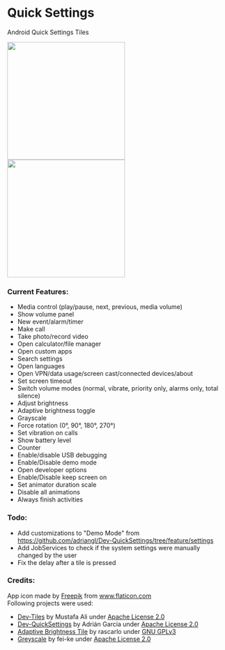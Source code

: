 # Quick Settings
Android Quick Settings Tiles

<img src="https://gitlab.com/asdoi/quick-tiles/-/raw/master/fastlane/metadata/android/en/images/phoneScreenshots/1.png?inline=false" width=270>
<img src="https://gitlab.com/asdoi/quick-tiles/-/raw/master/fastlane/metadata/android/en/images/phoneScreenshots/2.png?inline=false" width=270>

### Current Features:
 - Media control (play/pause, next, previous, media volume)
 - Show volume panel
 - New event/alarm/timer
 - Make call
 - Take photo/record video
 - Open calculator/file manager
 - Open custom apps
 - Search settings
 - Open languages
 - Open VPN/data usage/screen cast/connected devices/about
 - Set screen timeout
 - Switch volume modes (normal, vibrate, priority only, alarms only, total silence)
 - Adjust brightness
 - Adaptive brightness toggle
 - Grayscale
 - Force rotation (0°, 90°, 180°, 270°)
 - Set vibration on calls
 - Show battery level
 - Counter
 - Enable/disable USB debugging
 - Enable/Disable demo mode
 - Open developer options
 - Enable/Disable keep screen on
 - Set animator duration scale
 - Disable all animations
 - Always finish activities

### Todo:
 - Add customizations to "Demo Mode" from https://github.com/adriangl/Dev-QuickSettings/tree/feature/settings
 - Add JobServices to check if the system settings were manually changed by the user
 - Fix the delay after a tile is pressed

### Credits:
App icon made by <a href="https://www.flaticon.com/authors/freepik" title="Freepik">Freepik</a> from <a href="https://www.flaticon.com/" title="Flaticon"> www.flaticon.com</a>
<br>
Following projects were used:
<ul>
    <li><a href="https://github.com/mustafa01ali/Dev-Tiles">Dev-Tiles</a> by Mustafa Ali under <a href="https://www.apache.org/licenses/LICENSE-2.0.txt">Apache License 2.0</a></li>
    <li><a href="https://github.com/adriangl/Dev-QuickSettings">Dev-QuickSettings</a> by Adrián García under <a href="https://www.apache.org/licenses/LICENSE-2.0.txt">Apache License 2.0</a></li>
    <li><a href="https://github.com/rascarlo/AdaptiveBrightnessTile">Adaptive Brightness Tile</a> by rascarlo under <a href="https://www.gnu.org/licenses/gpl-3.0.txt">GNU GPLv3</a></li>
    <li><a href="https://github.com/fei-ke/Greyscale">Greyscale</a> by fei-ke under <a href="https://www.apache.org/licenses/LICENSE-2.0.txt">Apache License 2.0</a></li>
</ul>
